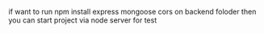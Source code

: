 if want to run
npm install express mongoose cors on backend foloder then you can start project via node server for test
